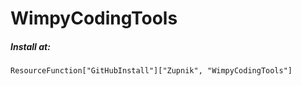 # WimpyCodingTools

##### Install at:

```
ResourceFunction["GitHubInstall"]["Zupnik", "WimpyCodingTools"]
```

